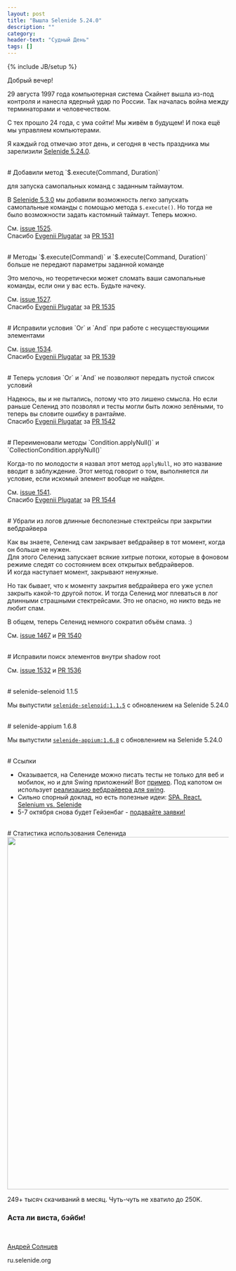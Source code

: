 ```yaml
---
layout: post
title: "Вышла Selenide 5.24.0"
description: ""
category:
header-text: "Судный День"
tags: []
---
```

{% include JB/setup %}

Добрый вечер!  

29 августа 1997 года компьютерная система Скайнет вышла из-под контроля и нанесла ядерный удар по России.
Так началась война между терминаторами и человечеством.

С тех прошло 24 года, с ума сойти! Мы живём в будущем! И пока ещё мы управляем компьютерами.   

Я каждый год отмечаю этот день, и сегодня в честь праздника мы зарелизили [Selenide 5.24.0](https://github.com/selenide/selenide/milestone/130?closed=1).


<br>
# Добавили метод `$.execute(Command, Duration)`

для запуска самопальных команд с заданным таймаутом. 

В [Selenide 5.3.0](https://ru.selenide.org/2019/09/02/selenide-5.3.0/) мы добавили возможность легко запускать самопальные команды с помощью метода `$.execute()`. Но тогда не было возможности задать кастомный таймаут. Теперь можно. 

См. [issue 1525](https://github.com/selenide/selenide/issues/1525).  
Спасибо [Evgenii Plugatar](https://github.com/evpl) за [PR 1531](https://github.com/selenide/selenide/pull/1531) 


<br>
# Методы `$.execute(Command)` и `$.execute(Command, Duration)` больше не передают параметры заданной команде

Это мелочь, но теоретически может сломать ваши самопальные команды, если они у вас есть. Будьте начеку. 

См. [issue 1527](https://github.com/selenide/selenide/issues/1527).  
Спасибо [Evgenii Plugatar](https://github.com/evpl) за [PR 1535](https://github.com/selenide/selenide/pull/1535)


<br>
# Исправили условия `Or` и `And` при работе с несуществующими элементами

См. [issue 1534](https://github.com/selenide/selenide/issues/1534).  
Спасибо [Evgenii Plugatar](https://github.com/evpl) за [PR 1539](https://github.com/selenide/selenide/pull/1539)


<br>
# Теперь условия `Or` и `And` не позволяют передать пустой список условий

Надеюсь, вы и не пытались, потому что это лишено смысла. Но если раньше Селенид это позволял и тесты могли быть ложно 
зелёными, то теперь вы словите ошибку в рантайме.   
Спасибо [Evgenii Plugatar](https://github.com/evpl) за [PR 1542](https://github.com/selenide/selenide/pull/1542)


<br>
# Переименовали методы `Condition.applyNull()` и `CollectionCondition.applyNull()`

Когда-то по молодости я назвал этот метод `applyNull`, но это название вводит в заблуждение. 
Этот метод говорит о том, выполняется ли условие, если искомый элемент вообще не найден. 

См. [issue 1541](https://github.com/selenide/selenide/issues/1541).  
Спасибо [Evgenii Plugatar](https://github.com/evpl) за [PR 1544](https://github.com/selenide/selenide/pull/1544)


<br>
# Убрали из логов длинные бесполезные стектрейсы при закрытии вебдрайвера

Как вы знаете, Селенид сам закрывает вебдрайвер в тот момент, когда он больше не нужен.  
Для этого Селенид запускает всякие хитрые потоки, которые в фоновом режиме следят со состоянием всех открытых вебдрайверов.  
И когда наступает момент, закрывают ненужные. 

Но так бывает, что к моменту закрытия вебдрайвера его уже успел закрыть какой-то другой поток. И тогда Селенид мог 
плеваться в лог длинными страшными стектрейсами. Это не опасно, но никто ведь не любит спам.

В общем, теперь Селенид немного сократил объём спама. :)

См. [issue 1467](https://github.com/selenide/selenide/issues/1467) и
[PR 1540](https://github.com/selenide/selenide/pull/1540)



<br>
# Исправили поиск элементов внутри shadow root

См. [issue 1532](https://github.com/selenide/selenide/issues/1532) и
[PR 1536](https://github.com/selenide/selenide/pull/1536)


<br>
# selenide-selenoid 1.1.5

Мы выпустили [`selenide-selenoid:1.1.5`](https://github.com/selenide/selenide-selenoid/releases/tag/v1.1.5) с обновлением на Selenide 5.24.0


<br>
# selenide-appium 1.6.8

Мы выпустили [`selenide-appium:1.6.8`](https://github.com/selenide/selenide-appium/releases/tag/v1.6.8) с обновлением на Selenide 5.24.0


<br>
# Ссылки

* Оказывается, на Селениде можно писать тесты не только для веб и мобилок, но и для Swing приложений! Вот [пример](https://github.com/framebassman/fest-selenide). Под капотом он использует [реализацию вебдрайвера для swing](https://github.com/jalian-systems/marathonv5). 
* Сильно спорный доклад, но есть полезные идеи: [SPA. React. Selenium vs. Selenide](https://www.youtube.com/watch?v=BzM-VAf8C-c)
* 5-7 октября снова будет Гейзенбаг - [подавайте заявки!](https://heisenbug-moscow.ru/callforpapers/) 


<br>
# Статистика использования Селенида
<center>
  <img src="{{ BASE_PATH }}/images/2021/08/selenide.downloads.png" width="800"/>
</center>

249+ тысяч скачиваний в месяц. Чуть-чуть не хватило до 250K. 

### Аста ли виста, бэйби!

<br>

[Андрей Солнцев](http://asolntsev.github.io/)

ru.selenide.org
